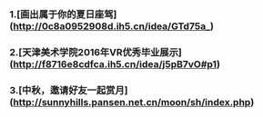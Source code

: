 ### 1.[画出属于你的夏日座驾] (http://0c8a0952908d.ih5.cn/idea/GTd75a_)


### 2.[天津美术学院2016年VR优秀毕业展示] (http://f8716e8cdfca.ih5.cn/idea/j5pB7vO#p1)


### 3.[中秋，邀请好友一起赏月] (http://sunnyhills.pansen.net.cn/moon/sh/index.php)
